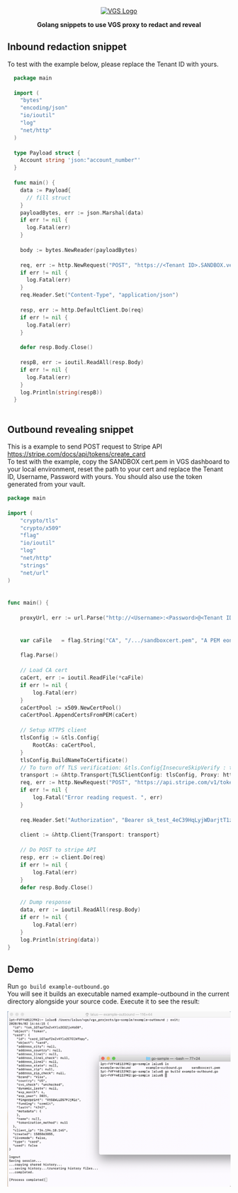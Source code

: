 <p align="center"><a href="https://www.verygoodsecurity.com/"><img src="https://avatars0.githubusercontent.com/u/17788525" width="128" alt="VGS Logo"></a></p>
<p align="center"><b>Golang snippets to use VGS proxy to redact and reveal</b></p>

## Inbound redaction snippet
To test with the example below, please replace the Tenant ID with yours.
```go
  package main

  import (
    "bytes"
    "encoding/json"
    "io/ioutil"
    "log"
    "net/http"
  )

  type Payload struct {
    Account string 'json:"account_number"'
  }

  func main() {
    data := Payload{
      // fill struct
    }
    payloadBytes, err := json.Marshal(data)
    if err != nil {
      log.Fatal(err)
    }

    body := bytes.NewReader(payloadBytes)

    req, err := http.NewRequest("POST", "https://<Tenant ID>.SANDBOX.verygoodproxy.com/post", body)
    if err != nil {
      log.Fatal(err)
    }
    req.Header.Set("Content-Type", "application/json")

    resp, err := http.DefaultClient.Do(req)
    if err != nil {
      log.Fatal(err)
    }

    defer resp.Body.Close()

    respB, err := ioutil.ReadAll(resp.Body)
    if err != nil {
      log.Fatal(err)
    }
    log.Println(string(respB))
  }
  
```

## Outbound revealing snippet
This is a example to send POST request to Stripe API  https://stripe.com/docs/api/tokens/create_card  
To test with the example, copy the SANDBOX cert.pem in VGS dashboard to your local environment, reset the path to your cert and replace the Tenant ID, Username, Password with yours. You should also use the token generated from your vault.
```go
package main

import (
    "crypto/tls"
    "crypto/x509"
    "flag"
    "io/ioutil"
    "log"
    "net/http"
    "strings"
    "net/url"
)


func main() {

    proxyUrl, err := url.Parse("http://<Username>:<Password>@<Tenant ID>.SANDBOX.verygoodproxy.com:8080")


	var caFile   = flag.String("CA", "/.../sandboxcert.pem", "A PEM eoncoded CA's certificate file.")

	flag.Parse()

    // Load CA cert
    caCert, err := ioutil.ReadFile(*caFile)
    if err != nil {
        log.Fatal(err)
    }
    caCertPool := x509.NewCertPool()
    caCertPool.AppendCertsFromPEM(caCert)

    // Setup HTTPS client
    tlsConfig := &tls.Config{
        RootCAs: caCertPool,
    }
    tlsConfig.BuildNameToCertificate()
    // To turn off TLS verification: &tls.Config{InsecureSkipVerify : true}
    transport := &http.Transport{TLSClientConfig: tlsConfig, Proxy: http.ProxyURL(proxyUrl), }
    req, err := http.NewRequest("POST", "https://api.stripe.com/v1/tokens", strings.NewReader("card[number]=tok_sandbox_2ssJThVetq4Tjn6QhViKaw&card[cvc]=tok_sandbox_5Uddqh8pY1sCuYbpqtU7xw&card[exp_month]=04&card[exp_year]=2021"))
    if err != nil {
		log.Fatal("Error reading request. ", err)
	}

	req.Header.Set("Authorization", "Bearer sk_test_4eC39HqLyjWDarjtT1zdp7dc")

    client := &http.Client{Transport: transport}

    // Do POST to stripe API
    resp, err := client.Do(req)
    if err != nil {
        log.Fatal(err)
    }
    defer resp.Body.Close()

    // Dump response
    data, err := ioutil.ReadAll(resp.Body)
    if err != nil {
        log.Fatal(err)
    }
    log.Println(string(data))
}
```

## Demo

Run `go build example-outbound.go`  
You will see it builds an executable named example-outbound in the current directory alongside your source code. Execute it to see the result: 

![go-demo](go-demo.png "go-demo")